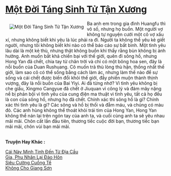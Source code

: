 <a href="https://truyentiki.com/mot-doi-tang-sinh-tu-tan-xuong.31515/" title="Một Đời Táng Sinh Tử Tận Xương"><h1>Một Đời Táng Sinh Tử Tận Xương</h1></a><div style="display:table"><img align="right" style="float: left; padding: 10px;" src="https://truyentiki.com/a/img/str/src/31515.jpg" alt="Một Đời Táng Sinh Tử Tận Xương">Ba anh em trong gia đình Huangfu thì vô số, nhưng họ buồn. Một người vợ không tự nguyện cưới một cô vợ xấu xí, nhưng không biết khi yêu là lúc phải ra đi. Người ta không thể yêu kẻ giết người, nhưng tôi không biết khi nào có thể báo cáo sự bất bình. Một tình yêu lâu dài là một kẻ thù, nhưng thật không buồn khi thấy rằng bùn không bị ảnh hưởng. Anh muốn bất khả chiến bại với thế giới, quên đi sông hồ, nhưng Hong Yan đã chết, chia tay từ chân trời và chỉ có một bông hoa sen, đây là nỗi buồn của Duan Rushuang. Cô muốn trả thù lòng thù hận, thống nhất thế giới, làm sao cô có thể sống bằng cách làm ác, nhưng làm thế nào để sự sống và cái chết được biến đổi khỏi thế giới, đầy phiền muộn thành thịnh vượng, đây là nỗi buồn của Bai Yiyi. Ai đã từng nhớ? Vì tình yêu không bị che giấu, Xingmo Cangyue đã chết ở Jiuquan vì công lý và đám mây nặng nề bị phản bội vì tình yêu của cung điện ma thuật vì tình yêu, tất cả họ đều là con của sông hồ, nhưng họ đã chết. Chính xác thì sông hồ là gì? Chính xác thì tình yêu là gì? Các sông và hồ bị thối và đẫm máu, và chúng có màu đỏ. Các anh hùng không thể thoát khỏi trái tim của Hong Yan, Hong Yan không thể nán lại trên ngón tay của anh ta, và cuối cùng anh ta sẽ yêu nhau mãi mãi. Chôn cất lần đầu tiên, thương tiếc cuộc đời bạn, thương tiếc bạn mãi mãi, chôn vùi bạn mãi mãi.</div><p><br><b>Truyện Hay Khác :</b></p><a href="https://truyentiki.com/cai-nay-minh-tinh-den-tu-dia-cau.31514/" alt="Cái Này Minh Tinh Đến Từ Địa Cầu">Cái Này Minh Tinh Đến Từ Địa Cầu</a><br/><a href="https://github.com/nownovels/top500/tree/master/truyenhay/33548/" alt="Gia, Phu Nhân Lại Đào Hôn">Gia, Phu Nhân Lại Đào Hôn</a><br/><a href="https://github.com/nownovels/top500/tree/master/truyenhay/33773/" alt="Siêu Cường Cuồng Tế">Siêu Cường Cuồng Tế</a><br/><a href="https://truyentiki.wordpress.com/2020/06/08/khong-cho-giang-son/" alt="Không Cho Giang Sơn">Không Cho Giang Sơn</a><br/>